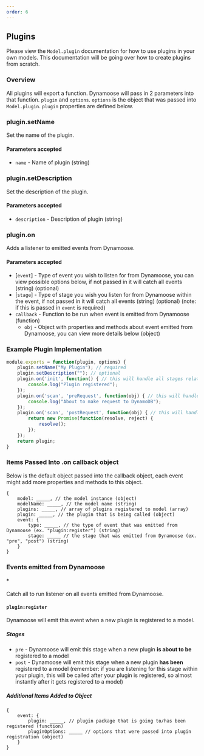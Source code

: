 ```yaml
---
order: 6
---
```


## Plugins

Please view the `Model.plugin` documentation for how to use plugins in your own models. This documentation will be going over how to create plugins from scratch.

### Overview

All plugins will export a function. Dynamoose will pass in 2 parameters into that function. `plugin` and `options`. `options` is the object that was passed into `Model.plugin`. `plugin` properties are defined below.

### plugin.setName

Set the name of the plugin.

#### Parameters accepted

- `name` - Name of plugin (string) 


### plugin.setDescription

Set the description of the plugin.

#### Parameters accepted

- `description` - Description of plugin (string) 


### plugin.on

Adds a listener to emitted events from Dynamoose.

#### Parameters accepted

- [`event`] - Type of event you wish to listen for from Dynamoose, you can view possible options below, if not passed in it will catch all events (string) (optional)
- [`stage`] - Type of stage you wish you listen for from Dynamoose within the event, if not passed in it will catch all events (string) (optional) (note: if this is passed in `event` is required)
- `callback` - Function to be run when event is emitted from Dynamoose (function)
	- `obj` - Object with properties and methods about event emitted from Dynamoose, you can view more details below (object)


### Example Plugin Implementation

```js
module.exports = function(plugin, options) {
	plugin.setName("My Plugin"); // required
	plugin.setDescription(""); // optional
	plugin.on('init', function() { // this will handle all stages related to init
		console.log("Plugin registered");
	});
	plugin.on('scan', 'preRequest', function(obj) { // this will handle only preRequest stages on the scan type
		console.log("About to make request to DynamoDB");
	});
	plugin.on('scan', 'postRequest', function(obj) { // this will handle only postRequest stages on the scan type, and will wait for promise to resolve before moving on (NOT SURE IF WE WILL SUPPORT THIS)
		return new Promise(function(resolve, reject) {
			resolve();
		});
	});
	return plugin;
}
```

### Items Passed Into .on callback object

Below is the default object passed into the callback object, each event might add more properties and methods to this object.

```
{
	model: _____, // the model instance (object)
	modelName: _____, // the model name (string)
	plugins: _____, // array of plugins registered to model (array)
	plugin: _____, // the plugin that is being called (object)
	event: {
		type: _____, // the type of event that was emitted from Dynamoose (ex. "plugin:register") (string)
		stage: _____ // the stage that was emitted from Dynamoose (ex. "pre", "post") (string)
	}
}
```

### Events emitted from Dynamoose

#### `*`

Catch all to run listener on all events emitted from Dynamoose.

#### `plugin:register`

Dynamoose will emit this event when a new plugin is registered to a model.

##### Stages

- `pre` - Dynamoose will emit this stage when a new plugin **is about to be** registered to a model
- `post` - Dynamoose will emit this stage when a new plugin **has been** registered to a model (remember: if you are listening for this stage within your plugin, this will be called after your plugin is registered, so almost instantly after it gets registered to a model)

##### Additional Items Added to Object

```
{
	event: {
		plugin: _____, // plugin package that is going to/has been registered (function)
		pluginOptions: _____ // options that were passed into plugin registration (object)
	}
}
```
